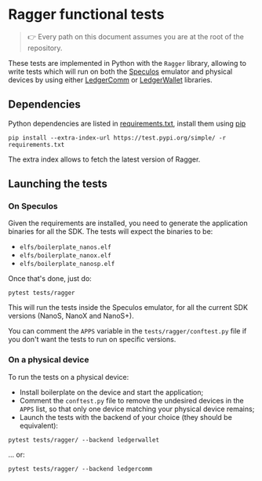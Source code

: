 # Ragger functional tests

> :point_right: Every path on this document assumes you are at the root of the
repository.

These tests are implemented in Python with the `Ragger` library, allowing to
write tests which will run on both the
[Speculos](https://github.com/LedgerHQ/speculos) emulator and physical devices
by using either [LedgerComm](https://github.com/LedgerHQ/ledgercomm) or
[LedgerWallet](https://github.com/LedgerHQ/ledgerctl) libraries.


## Dependencies

Python dependencies are listed in [requirements.txt](requirements.txt), install
them using [pip](https://pypi.org/project/pip/)

```
pip install --extra-index-url https://test.pypi.org/simple/ -r requirements.txt
```

The extra index allows to fetch the latest version of Ragger.


## Launching the tests

### On Speculos

Given the requirements are installed, you need to generate the application binaries
for all the SDK. The tests will expect the binaries to be:

- `elfs/boilerplate_nanos.elf`
- `elfs/boilerplate_nanox.elf`
- `elfs/boilerplate_nanosp.elf`

Once that's done, just do:

```
pytest tests/ragger
```

This will run the tests inside the Speculos emulator, for all the current SDK
versions (NanoS, NanoX and NanoS+).

You can comment the `APPS` variable in the `tests/ragger/conftest.py` file if
you don't want the tests to run on specific versions.

### On a physical device

To run the tests on a physical device:

- Install boilerplate on the device and start the application;
- Comment the `conftest.py` file to remove the undesired devices in the `APPS`
  list, so that only one device matching your physical device remains;
- Launch the tests with the backend of your choice (they should be equivalent):

```
pytest tests/ragger/ --backend ledgerwallet
```
... or:

```
pytest tests/ragger/ --backend ledgercomm
```